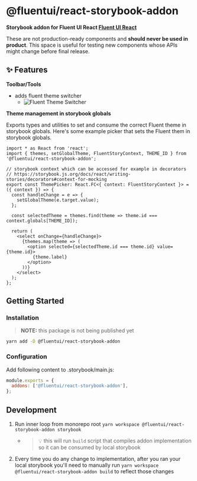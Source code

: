 # @fluentui/react-storybook-addon

**Storybook addon for Fluent UI React [Fluent UI React](https://developer.microsoft.com/en-us/fluentui)**

These are not production-ready components and **should never be used in product**. This space is useful for testing new components whose APIs might change before final release.

## ✨ Features

**Toolbar/Tools**

- adds fluent theme switcher
  - ![Fluent Theme Switcher](https://user-images.githubusercontent.com/20744592/138872560-8ef40c25-193c-47db-a216-7c1e86fe8cda.png)

**Theme management in storybook globals**

Exports types and utilities to set and consume the correct Fluent theme in storybook globals. Here's some example picker
that sets the Fluent them in storybook globals.

```tsx
import * as React from 'react';
import { themes, setGlobalTheme, FluentStoryContext, THEME_ID } from '@fluentui/react-storybook-addon';

// storybook context which can be accessed for example in decorators
// https://storybook.js.org/docs/react/writing-stories/decorators#context-for-mocking
export const ThemePicker: React.FC<{ context: FluentStoryContext }> = ({ context }) => {
  const handleChange = e => {
    setGlobalTheme(e.target.value);
  };

  const selectedTheme = themes.find(theme => theme.id === context.globals[THEME_ID]);

  return (
    <select onChange={handleChange}>
      {themes.map(theme => (
        <option selected={selectedTheme.id === theme.id} value={theme.id}>
          {theme.label}
        </option>
      ))}
    </select>
  );
};
```

## Getting Started

### Installation

> **NOTE:** this package is not being published yet

```sh
yarn add -D @fluentui/react-storybook-addon
```

### Configuration

Add following content to .storybook/main.js:

```js
module.exports = {
  addons: ['@fluentui/react-storybook-addon'],
};
```

## Development

1. Run inner loop from monorepo root `yarn workspace @fluentui/react-storybook-addon storybook`

   - > 💡 this will run `build` script that compiles addon implementation so it can be consumed by local storybook

2. Every time you do any change to implementation, after you ran your local storybook you'll need to manually run `yarn workspace @fluentui/react-storybook-addon build` to reflect those changes
